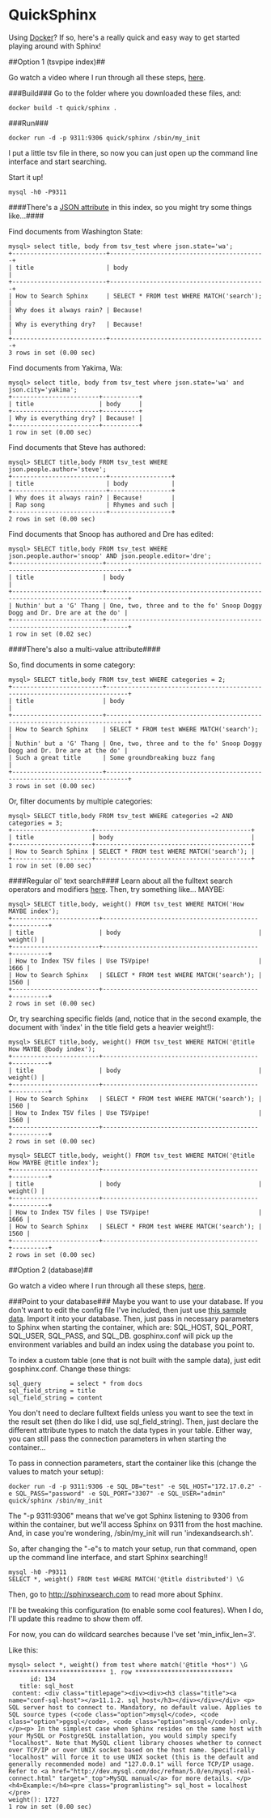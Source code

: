 QuickSphinx
===========
Using [Docker](https://www.docker.com/)? If so, here's a really quick and easy way to get started playing around with Sphinx!

##Option 1 (tsvpipe index)##

Go watch a video where I run through all these steps, [here](https://www.youtube.com/watch?v=y32TdSOzkg8).

###Build###
Go to the folder where you downloaded these files, and:
```
docker build -t quick/sphinx .
```
###Run###
```
docker run -d -p 9311:9306 quick/sphinx /sbin/my_init
```

I put a little tsv file in there, so now you can just open up the command line interface and start searching.

Start it up!
```
mysql -h0 -P9311
```

####There's a [JSON attribute](http://sphinxsearch.com/blog/2013/08/08/full-json-support-in-trunk/) in this index, so you might try some things like...####

Find documents from Washington State:
```
mysql> select title, body from tsv_test where json.state='wa';
+--------------------------+-------------------------------------------+
| title                    | body                                      |
+--------------------------+-------------------------------------------+
| How to Search Sphinx     | SELECT * FROM test WHERE MATCH('search'); |
| Why does it always rain? | Because!                                  |
| Why is everything dry?   | Because!                                  |
+--------------------------+-------------------------------------------+
3 rows in set (0.00 sec)
```
Find documents from Yakima, Wa:
```
mysql> select title, body from tsv_test where json.state='wa' and json.city='yakima';
+------------------------+----------+
| title                  | body     |
+------------------------+----------+
| Why is everything dry? | Because! |
+------------------------+----------+
1 row in set (0.00 sec)
```
Find documents that Steve has authored:
```
mysql> SELECT title,body FROM tsv_test WHERE json.people.author='steve';
+--------------------------+-----------------+
| title                    | body            |
+--------------------------+-----------------+
| Why does it always rain? | Because!        |
| Rap song                 | Rhymes and such |
+--------------------------+-----------------+
2 rows in set (0.00 sec)
```
Find documents that Snoop has authored and Dre has edited:
```
mysql> SELECT title,body FROM tsv_test WHERE json.people.author='snoop' AND json.people.editor='dre';
+-------------------------+----------------------------------------------------------------------------+
| title                   | body                                                                       |
+-------------------------+----------------------------------------------------------------------------+
| Nuthin' but a 'G' Thang | One, two, three and to the fo' Snoop Doggy Dogg and Dr. Dre are at the do' |
+-------------------------+----------------------------------------------------------------------------+
1 row in set (0.02 sec)
```
####There's also a multi-value attribute####

So, find documents in some category:
```
mysql> SELECT title,body FROM tsv_test WHERE categories = 2;
+-------------------------+----------------------------------------------------------------------------+
| title                   | body                                                                       |
+-------------------------+----------------------------------------------------------------------------+
| How to Search Sphinx    | SELECT * FROM test WHERE MATCH('search');                                  |
| Nuthin' but a 'G' Thang | One, two, three and to the fo' Snoop Doggy Dogg and Dr. Dre are at the do' |
| Such a great title      | Some groundbreaking buzz fang                                              |
+-------------------------+----------------------------------------------------------------------------+
3 rows in set (0.00 sec)
```
Or, filter documents by multiple categories:
```
mysql> SELECT title,body FROM tsv_test WHERE categories =2 AND categories = 3;
+----------------------+-------------------------------------------+
| title                | body                                      |
+----------------------+-------------------------------------------+
| How to Search Sphinx | SELECT * FROM test WHERE MATCH('search'); |
+----------------------+-------------------------------------------+
1 row in set (0.00 sec)
```

####Regular ol' text search####
Learn about all the fulltext search operators and modifiers [here](http://sphinxsearch.com/docs/current.html#extended-syntax). Then, try something like... MAYBE:
```
mysql> SELECT title,body, weight() FROM tsv_test WHERE MATCH('How MAYBE index');
+------------------------+-------------------------------------------+----------+
| title                  | body                                      | weight() |
+------------------------+-------------------------------------------+----------+
| How to Index TSV files | Use TSVpipe!                              |     1666 |
| How to Search Sphinx   | SELECT * FROM test WHERE MATCH('search'); |     1560 |
+------------------------+-------------------------------------------+----------+
2 rows in set (0.00 sec)
```
Or, try searching specific fields (and, notice that in the second example, the document with 'index' in the title field gets a heavier weight!):
```
mysql> SELECT title,body, weight() FROM tsv_test WHERE MATCH('@title How MAYBE @body index');
+------------------------+-------------------------------------------+----------+
| title                  | body                                      | weight() |
+------------------------+-------------------------------------------+----------+
| How to Search Sphinx   | SELECT * FROM test WHERE MATCH('search'); |     1560 |
| How to Index TSV files | Use TSVpipe!                              |     1560 |
+------------------------+-------------------------------------------+----------+
2 rows in set (0.00 sec)

mysql> SELECT title,body, weight() FROM tsv_test WHERE MATCH('@title How MAYBE @title index');
+------------------------+-------------------------------------------+----------+
| title                  | body                                      | weight() |
+------------------------+-------------------------------------------+----------+
| How to Index TSV files | Use TSVpipe!                              |     1666 |
| How to Search Sphinx   | SELECT * FROM test WHERE MATCH('search'); |     1560 |
+------------------------+-------------------------------------------+----------+
2 rows in set (0.00 sec)
```

##Option 2 (database)##

Go watch a video where I run through all these steps, [here](https://www.youtube.com/watch?v=Dw5rdrPLMlE).

###Point to your database###
Maybe you want to use your database. If you don't want to edit the config file I've included, then just use [this sample data](https://github.com/adriannuta/SphinxAutocompleteExample/blob/master/scripts/docs.tar.gz). Import it into your database. Then, just pass in necessary parameters to Sphinx when starting the container, which are:
SQL_HOST, SQL_PORT, SQL_USER, SQL_PASS, and SQL_DB. gosphinx.conf will pick up the environment variables and build an index using the database you point to. 

To index a custom table (one that is not built with the sample data), just edit gosphinx.conf. Change these things:
```
sql_query        = select * from docs
sql_field_string = title
sql_field_string = content
```
You don't need to declare fulltext fields unless you want to see the text in the result set (then do like I did, use sql_field_string). Then, just declare the different attribute types to match the data types in your table. Either way, you can still pass the connection parameters in when starting the container...

To pass in connection parameters, start the container like this (change the values to match your setup):
```
docker run -d -p 9311:9306 -e SQL_DB="test" -e SQL_HOST="172.17.0.2" -e SQL_PASS="password" -e SQL_PORT="3307" -e SQL_USER="admin" quick/sphinx /sbin/my_init
```

The "-p 9311:9306" means that we've got Sphinx listening to 9306 from within the container, but we'll access Sphinx on 9311 from the host machine. And, in case you're wondering, /sbin/my_init will run 'indexandsearch.sh'.

So, after changing the "-e"s to match your setup, run that command, open up the command line interface, and start Sphinx searching!!
```
mysql -h0 -P9311
SELECT *, weight() FROM test WHERE MATCH('@title distributed') \G
```

Then, go to http://sphinxsearch.com to read more about Sphinx.

I'll be tweaking this configuration (to enable some cool features). When I do, I'll update this readme to show them off. 

For now, you can do wildcard searches because I've set 'min_infix_len=3'. 

Like this:
```
mysql> select *, weight() from test where match('@title *hos*') \G
*************************** 1. row ***************************
      id: 134
   title: sql_host 
 content: <div class="titlepage"><div><div><h3 class="title"><a name="conf-sql-host"></a>11.1.2. sql_host</h3></div></div></div> <p> SQL server host to connect to. Mandatory, no default value. Applies to SQL source types (<code class="option">mysql</code>, <code class="option">pgsql</code>, <code class="option">mssql</code>) only. </p><p> In the simplest case when Sphinx resides on the same host with your MySQL or PostgreSQL installation, you would simply specify "localhost". Note that MySQL client library chooses whether to connect over TCP/IP or over UNIX socket based on the host name. Specifically "localhost" will force it to use UNIX socket (this is the default and generally recommended mode) and "127.0.0.1" will force TCP/IP usage. Refer to <a href="http://dev.mysql.com/doc/refman/5.0/en/mysql-real-connect.html" target="_top">MySQL manual</a> for more details. </p><h4>Example:</h4><pre class="programlisting"> sql_host = localhost </pre>
weight(): 1727
1 row in set (0.00 sec)
```
